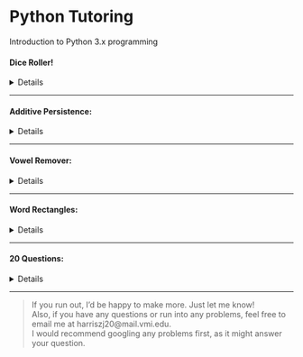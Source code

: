 Python Tutoring
======
Introduction to Python 3.x programming

#### Dice Roller!
<Details>
<summary> Details </summary></br>

- Base Difficulty:
    - Easy
- Focus:
    - Loops
    - Random
- Packages Required:
    - random
- <a href="https://github.com/zac-j-harris/PythonTutoring/tree/dev/Problems/Dice%20Roller">Problem Link</a>
</details>

<!-- #### Ultimate Exponents:
<Details>
<summary> Details </summary></br>

- Base Difficulty: 0-10
- Focus: N/A
- Packages Required: N/A
- Notes:
 - Find a way to calculate and then print a value for 2^300.

</details> -->

---

#### Additive Persistence:
<Details>
<summary> Details </summary></br>

- Base Difficulty:
    - Easy
- Focus:
    - Data Types
    - Loops
- Packages Required:
    - None
<!-- - Notes: -->
</details>

---

#### Vowel Remover:
<Details>
<summary> Details </summary></br>

- Base Difficulty:
    - Easy
- Focus:
    - String Parsing
    - Loops
- Packages Required:
    - None
<!-- - Notes: -->
</details>

---

#### Word Rectangles:
<Details>
<summary> Details </summary></br>

- Base Difficulty:
    - Intermediate
- Focus:
    - N/A
- Packages Required:
    - N/A
<!-- - Notes: -->
</details>

---

#### 20 Questions:
<Details>
<summary> Details </summary></br>

- Base Difficulty:
    - Intermediate
- Focus:
    - File I/O
    - User Input
- Packages Required:
    - N/A
<!-- - Notes: -->
</details>

---

> If you run out, I’d be happy to make more. Just let me know! </br>
> Also, if you have any questions or run into any problems, feel free to email me at harriszj20\@mail.vmi.edu. </br>
> I would recommend googling any problems first, as it might answer your question.


<!-- > If you want a more difficult problem, try to make a small version of the game 20 questions.\
The user can add their own questions and answers without typing it into the code.\
You only get it as an input in the console. -->


<!--- FORMAT IS AS FOLLOWS:
1.Make a dice roller
  1.You will accept inputs in the form NdM, and you will return a sum of all the dice rolls.
  2.For reference, N is the number of rolls, and M is the number of sides on the die.
  3.Challenge inputs: 5d12, 6d4, 1d2, 1d8, 3d6, 4d20, 100d100

   Problem 2
  ------
  Make a program that will take a sentence as input, and will remove any vowels it finds. It will then print the sentence without the vowels.

3. Additive Persistence:
  3. Get a number as input.
  4. Sum its digits together.
  5. Repeat this process until there is only one number, and return it.
4. Word Rectangles:
  7. Get a word, a width, and a height as input. Print a corresponding rectangle made of the word. Examples below.
  8. Input: "REKT", width=1, height=1
  9. Output:
  10. R E K T
  11. E     K
  12. K     E
  13. T K E R
  14. Input: "REKT", width=2, height=2
  15. Output:
  16. T K E R E K T
  17. K     E     K
  18. E     K     E
  19. R E K T K E R
  20. E     K     E
  21. K     E     K
  22. T K E R E K T

</details>

Difficulty: 0-10
Focus: N/A
Packages Required: N/A
Notes:
-->
